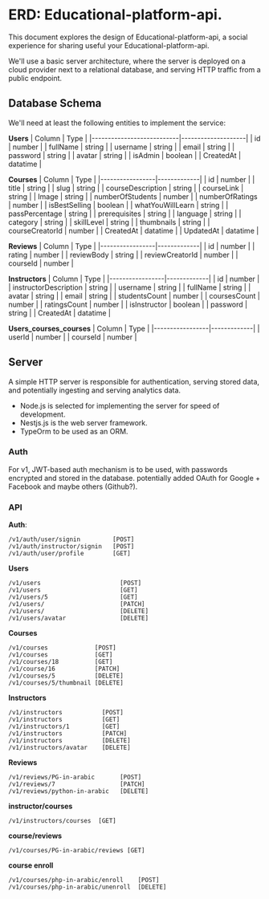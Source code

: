 # ERD: Educational-platform-api.

This document explores the design of Educational-platform-api, a social experience for sharing useful your Educational-platform-api.

We'll use a basic server architecture, where the server is deployed
on a cloud provider next to a relational database, and serving HTTP traffic from
a public endpoint.

## Database Schema

We'll need at least the following entities to implement the service:

**Users**
| Column | Type |
|---------------------------|--------------------|
| id | number |
| fullName | string |
| username | string |
| email | string |
| password | string |
| avatar | string |
| isAdmin | boolean |
| CreatedAt | datatime |

**Courses**
| Column | Type |
|-----------------|-------------|
| id | number |
| title | string |
| slug | string |
| courseDescription | string |
| courseLink | string |
| Image | string |
| numberOfStudents | number |
| numberOfRatings | number |
| isBestSelling | boolean |
| whatYouWillLearn | string |
| passPercentage | string |
| prerequisites | string |
| language | string |
| category | string |
| skillLevel | string |
| thumbnails | string |
| courseCreatorId | number |
| CreatedAt | datatime |
| UpdatedAt | datatime |

**Reviews**
| Column | Type |
|-----------------|-------------|
| id | number |
| rating | number |
| reviewBody | string |
| reviewCreatorId | number |
| courseId | number |

**Instructors**
| Column | Type |
|-----------------|-------------|
| id | number |
| instructorDescription | string |
| username | string |
| fullName | string |
| avatar | string |
| email | string |
| studentsCount | number |
| coursesCount | number |
| ratingsCount | number |
| isInstructor | boolean |
| password | string |
| CreatedAt | datatime |

**Users_courses_courses**
| Column | Type |
|-----------------|-------------|
| userId | number |
| courseId | number |

## Server

A simple HTTP server is responsible for authentication, serving stored data, and
potentially ingesting and serving analytics data.

- Node.js is selected for implementing the server for speed of development.
- Nestjs.js is the web server framework.
- TypeOrm to be used as an ORM.

### Auth

For v1, JWT-based auth mechanism is to be used, with passwords
encrypted and stored in the database. potentially added OAuth
for Google + Facebook and maybe others (Github?).

### API

**Auth**:

```
/v1/auth/user/signin         [POST]
/v1/auth/instructor/signin   [POST]
/v1/auth/user/profile        [GET]
```

**Users**

```
/v1/users                      [POST]
/v1/users                      [GET]
/v1/users/5                    [GET]
/v1/users/                     [PATCH]
/v1/users/                     [DELETE]
/v1/users/avatar               [DELETE]
```

**Courses**

```
/v1/courses             [POST]
/v1/courses             [GET]
/v1/courses/18          [GET]
/v1/course/16           [PATCH]
/v1/courses/5           [DELETE]
/v1/courses/5/thumbnail [DELETE]
```

**Instructors**

```
/v1/instructors           [POST]
/v1/instructors           [GET]
/v1/instructors/1         [GET]
/v1/instructors           [PATCH]
/v1/instructors           [DELETE]
/v1/instructors/avatar    [DELETE]
```

**Reviews**

```
/v1/reviews/PG-in-arabic       [POST]
/v1/reviews/7                  [PATCH]
/v1/reviews/python-in-arabic   [DELETE]
```

**instructor/courses**

```
/v1/instructors/courses  [GET]
```

**course/reviews**

```
/v1/courses/PG-in-arabic/reviews [GET]
```

**course enroll**

```
/v1/courses/php-in-arabic/enroll    [POST]
/v1/courses/php-in-arabic/unenroll  [DELETE]
```
